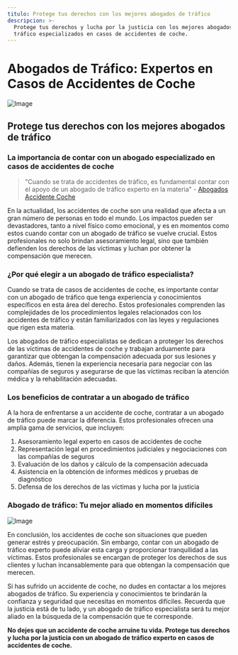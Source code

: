 ```yaml
---
titulo: Protege tus derechos con los mejores abogados de tráfico
descripcion: >-
  Protege tus derechos y lucha por la justicia con los mejores abogados de
  tráfico especializados en casos de accidentes de coche.
---
```


# Abogados de Tráfico: Expertos en Casos de Accidentes de Coche

![Image](./img/abogado-de-transito-1.webp)

## Protege tus derechos con los mejores abogados de tráfico

### La importancia de contar con un abogado especializado en casos de accidentes de coche

> "Cuando se trata de accidentes de tráfico, es fundamental contar con el apoyo de un abogado de tráfico experto en la materia" - [Abogados Accidente Coche](abogados-accidente-coche)

En la actualidad, los accidentes de coche son una realidad que afecta a un gran número de personas en todo el mundo. Los impactos pueden ser devastadores, tanto a nivel físico como emocional, y es en momentos como estos cuando contar con un abogado de tráfico se vuelve crucial. Estos profesionales no solo brindan asesoramiento legal, sino que también defienden los derechos de las víctimas y luchan por obtener la compensación que merecen.

### ¿Por qué elegir a un abogado de tráfico especialista?

Cuando se trata de casos de accidentes de coche, es importante contar con un abogado de tráfico que tenga experiencia y conocimientos específicos en esta área del derecho. Estos profesionales comprenden las complejidades de los procedimientos legales relacionados con los accidentes de tráfico y están familiarizados con las leyes y regulaciones que rigen esta materia.

Los abogados de tráfico especialistas se dedican a proteger los derechos de las víctimas de accidentes de coche y trabajan arduamente para garantizar que obtengan la compensación adecuada por sus lesiones y daños. Además, tienen la experiencia necesaria para negociar con las compañías de seguros y asegurarse de que las víctimas reciban la atención médica y la rehabilitación adecuadas.

### Los beneficios de contratar a un abogado de tráfico

A la hora de enfrentarse a un accidente de coche, contratar a un abogado de tráfico puede marcar la diferencia. Estos profesionales ofrecen una amplia gama de servicios, que incluyen:

1. Asesoramiento legal experto en casos de accidentes de coche
2. Representación legal en procedimientos judiciales y negociaciones con las compañías de seguros
3. Evaluación de los daños y cálculo de la compensación adecuada
4. Asistencia en la obtención de informes médicos y pruebas de diagnóstico
5. Defensa de los derechos de las víctimas y lucha por la justicia


### Abogado de tráfico: Tu mejor aliado en momentos difíciles






![Image](./img/abogado-de-transito-2.webp)






En conclusión, los accidentes de coche son situaciones que pueden generar estrés y preocupación. Sin embargo, contar con un abogado de tráfico experto puede aliviar esta carga y proporcionar tranquilidad a las víctimas. Estos profesionales se encargan de proteger los derechos de sus clientes y luchan incansablemente para que obtengan la compensación que merecen.






Si has sufrido un accidente de coche, no dudes en contactar a los mejores abogados de tráfico. Su experiencia y conocimientos te brindarán la confianza y seguridad que necesitas en momentos difíciles. Recuerda que la justicia está de tu lado, y un abogado de tráfico especialista será tu mejor aliado en la búsqueda de la compensación que te corresponde.






**No dejes que un accidente de coche arruine tu vida. Protege tus derechos y lucha por la justicia con un abogado de tráfico experto en casos de accidentes de coche.**





